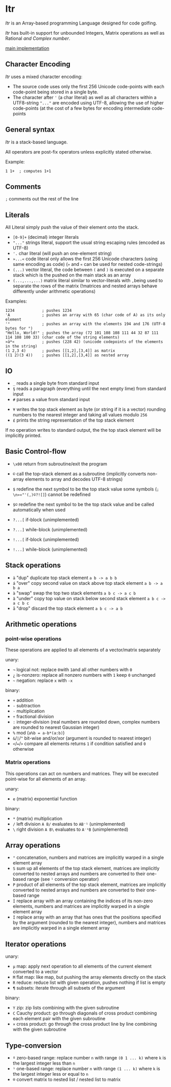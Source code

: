# Itr

_Itr_ is an Array-based programming Language designed for code golfing.

_Itr_ has built-in support for unbounded Integers, Matrix operations as well as Rational <i>and Complex number</i>.

[main implementation](https://github.com/bsoelch/ItrLang)

## Character Encoding

_Itr_ uses a mixed character encoding:
* The source code uses only the first 256 Unicode code-points with each code-point being stored in a single byte.
* The character after `'` (a char literal) as well as all characters within a UTF8-string `"..."` are encoded using UTF-8, allowing the use of higher code-points (at the cost of a few bytes for encoding intermediate code-points

## General syntax

_Itr_ is a stack-based language.

All operators are post-fix operators unless explicitly stated otherwise.

Example:
```
1 1+  ; computes 1+1
```

## Comments

`;` comments out the rest of the line

## Literals

All Literal simply push the value of their element onto the stack.

* `[0-9]+` (decimal) integer literals
* `"..."`  strings literal, support the usual string escaping rules (encoded as UTF-8)
* `'.`     char literal (will push an one-element string)
* `»...«`  code literal only allows the first 256 Unicode characters (using same encoding as code) (`»` and `«` can be used for nested code-strings)
* `(...)`  vector literal, the code between `(` and `)` is executed on a separate stack which is the pushed on the main stack as an array
* `(...,...,...)` matrix literal similar to vector-literals with `,`being used to separate the rows of the matrix (!matrices and nested arrays behave differently under arithmetic operations)

Examples:
```
1234            ; pushes 1234 
'A              ; pushes an array with 65 (char code of A) as its only element
'°              ; pushes an array with the elements 194 and 176 (UTF-8 bytes for °)
"Hello, World!" ; pushes the array (72 101 108 108 111 44 32 87 111 114 108 100 33) (char code of the string elements)
»ä*«            ; pushes (228 42) (unicode codepoints of the elements in the string)
(1 2,3 4)       ; pushes [[1,2],[3,4]] as matrix 
((1 2)(3 4))    ; pushes [[1,2],[3,4]] as nested array
```

## IO

* `_` reads a single byte from standard input
* `§` reads a paragraph (everything until the next empty lime) from standard input
* `#` parses a value from standard input
<!-- TODO describe parsing rules-->

* `¥` writes the top stack element as byte (or string if it is a vector) rounding numbers to the nearest integer and taking all values modulo `256` 
* `£` prints the string representation of the top stack element

If no operation writes to standard output, the the top stack element will be implicitly printed.

## Basic Control-flow

* `\x00` return from subroutine/exit the program
* `©`    call the top-stack element as a subroutine (implicitly converts non-array elements to array and decodes UTF-8 strings)
* `$`    redefine the next symbol to be the top stack value some symbols (`; \n»«"'(,)©?![]`) cannot be redefined
* `$©`   redefine the next symbol to be the top stack value and be called automatically when used

* `?...[` if-block (unimplemented)
* `?...]` while-block (unimplemented)
* `!...[` if-block (unimplemented)
* `!...]` while-block (unimplemented)

## Stack operations

* `ä` "dup" duplicate top stack element `a b -> a b b`
* `á` "over" copy second value on stack above top stack element `a b -> a b a`
* `à` "swap" swap the top two stack elements `a b c -> a c b`
* `â` "under" copy top value on stack below second stack element `a b c -> a c b c`
* `å` "drop"  discard the top stack element `a b c -> a b`

## Arithmetic operations

### point-wise operations
These operations are applied to all elements of a vector/matrix separately
<!-- TODO describe rules for different parameter sizes-->

unary:

* `¬` logical not: replace `0`with `1`and all other numbers with `0`
* `¿` is-nonzero: replace all nonzero numbers with `1` keep `0` unchanged
* `~` negation: replace `x` with `-x`

binary:

* `+` addition
* `-` subtraction
* `·` multiplication
* `÷` fractional division
* `:` integer-division (real numbers are rounded down, complex numbers are rounded to nearest Gaussian integer)
* `%` mod (`a%b = a-b*(a:b)`)
* `&`/`|`/`^` bit-wise and/or/xor (argument is rounded to nearest integer)
* `<`/`=`/`>` compare all elements returns `1` if condition satisfied and `0` otherwise

### Matrix operations
This operations can act on numbers and matrices. They will be executed point-wise for all elements of an array.

unary:

* `e` (matrix) exponential function 

binary:

* `*` (matrix) multiplication
* `/` left division `A B/` evaluates to `AB⁻¹` (unimplemented)
* `\` right division `A B\` evaluates to `A⁻¹B` (unimplemented)

## Array operations

* `°` concatenation, numbers and matrices are implicitly warped in a single element array
* `S` sum up all elements of the top stack element, matrices are implicitly converted to nested arrays and numbers are converted to their one-based range (see `¹` conversion operator)
* `P` product of all elements of the top stack element, matrices are implicitly converted to nested arrays and numbers are converted to their one-based range
* `Ì` replace array with an array containing the indices of its non-zero elements, numbers and matrices are implicitly warped in a single element array
* `Í` replace array with an array that has ones that the positions specified by the argument (rounded to the nearest integer), numbers and matrices are implicitly warped in a single element array

## Iterator operations

unary:

* `µ` map: apply next operation to all elements of the current element converted to a vector
* `M` flat map: like map, but pushing the array elements directly on the stack
* `R` reduce: reduce list with given operation, pushes nothing if list is empty
* `¶` subsets: iterate through all subsets of the argument

binary:
* `Y` zip: zip lists combining with the given subroutine
* `C` Cauchy product: go through diagonals of cross product combining each element pair with the given subroutine
* `×` cross product:  go through the cross product line by line  combining with the given subroutine
<!-- TODO describe iterator operations -->

## Type-conversion

* `º` zero-based range: replace number `n` with range `(0 1 ... k)` where `k` is the largest integer less than `n`
* `¹` one-based range: replace number `n` with range `(1 ... k)` where `k` is the largest integer less or equal to `n`
* `®` convert matrix to nested list / nested list to matrix

